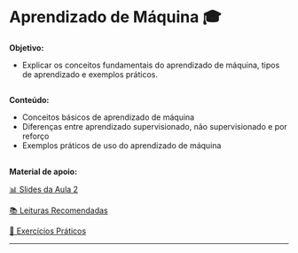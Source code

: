 # Aprendizado de Máquina :mortar_board:

 **Objetivo:**
  - Explicar os conceitos fundamentais do aprendizado de máquina, tipos de aprendizado e exemplos práticos.
##
    
  **Conteúdo:**
  - Conceitos básicos de aprendizado de máquina
  - Diferenças entre aprendizado supervisionado, não supervisionado e por reforço
  - Exemplos práticos de uso do aprendizado de máquina
##
  **Material de apoio:**
  
   [📊 Slides da Aula 2](aula2_aprendizadomaquina/slides_aula2.pdf)
   
   [📚 Leituras Recomendadas](aula2_aprendizadomaquina/leitura_aula2.md)
   
   [📝 Exercícios Práticos](aula2_aprendizadomaquina/exercicios_aula2.md)

---
